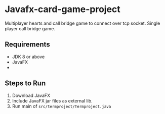 # Javafx-card-game-project

Multiplayer hearts and call bridge game to connect over tcp socket. Single player call bridge game.

## Requirements

-   JDK 8 or above
-   JavaFX
- 
## Steps to Run

1.  Download JavaFX
2.  Include JavaFX jar files as external lib.
3.  Run main of `src/termproject/Termproject.java`
